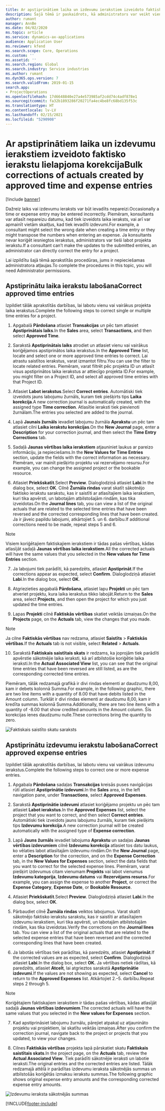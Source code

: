 ```yaml
---
title: Ar apstiprinātiem laika un izdevumu ierakstiem izveidoto faktisko ierakstu lielapjoma korekcija
description: Šajā tēmā ir paskaidrots, kā administrators var veikt vienu vai vairākus iepriekš apstiprinātu laika vai izdevumu ierakstu labojumus, ja norēķini nav pabeigti.
author: rumant
manager: AnnBe
ms.date: 04/02/2020
ms.topic: article
ms.service: dynamics-ax-applications
audience: Application User
ms.reviewer: kfend
ms.search.scope: Core, Operations
ms.custom: ''
ms.assetid: ''
ms.search.region: Global
ms.search.industry: Service industries
ms.author: rumant
ms.dyn365.ops.version: 7
ms.search.validFrom: 2019-01-15
search.app:
- ProjectOperations
ms.openlocfilehash: 17d6648840e27a4e573985af2cdd74c4adf878e1
ms.sourcegitcommit: fa32b1893286f20271fa4ec4be8fc68bd135f53c
ms.translationtype: HT
ms.contentlocale: lv-LV
ms.lasthandoff: 02/15/2021
ms.locfileid: "5290908"
---
```

# <a name="bulk-corrections-of-actuals-created-by-approved-time-and-expense-entries"></a><span data-ttu-id="e98ec-103">Ar apstiprinātiem laika un izdevumu ierakstiem izveidoto faktisko ierakstu lielapjoma korekcija</span><span class="sxs-lookup"><span data-stu-id="e98ec-103">Bulk corrections of actuals created by approved time and expense entries</span></span>

[!include [banner](../includes/psa-now-project-operations.md)]

<span data-ttu-id="e98ec-104">Dažreiz laiks vai izdevumu ieraksts var būt ievadīts nepareizi.</span><span class="sxs-lookup"><span data-stu-id="e98ec-104">Occasionally a time or expense entry may be entered incorrectly.</span></span> <span data-ttu-id="e98ec-105">Piemēram, konsultants var atlasīt nepareizu datumu, kad tiek izveidots laika ieraksts, vai arī var apmainīt vietām skaitļus, kad tiek ievadīti izdevumi.</span><span class="sxs-lookup"><span data-stu-id="e98ec-105">For example, a consultant might select the wrong date when creating a time entry or they might transpose the numbers when entering an expense.</span></span> <span data-ttu-id="e98ec-106">Ja konsultants nevar koriģēt iesniegtos ierakstus, administrators var tieši labot projekta ierakstu.</span><span class="sxs-lookup"><span data-stu-id="e98ec-106">If a consultant can’t make the updates to the submitted entries, an administrator can directly correct the entry for a project.</span></span>

<span data-ttu-id="e98ec-107">Lai izpildītu šajā tēmā aprakstītās procedūras, jums ir nepieciešamas administratora atļaujas.</span><span class="sxs-lookup"><span data-stu-id="e98ec-107">To complete the procedures in this topic, you will need Administrator permissions.</span></span>

## <a name="correct-approved-time-entries"></a><span data-ttu-id="e98ec-108">Apstiprinātu laika ierakstu labošana</span><span class="sxs-lookup"><span data-stu-id="e98ec-108">Correct approved time entries</span></span>     

<span data-ttu-id="e98ec-109">Izpildiet tālāk aprakstītās darbības, lai labotu vienu vai vairākus projekta laika ierakstus.</span><span class="sxs-lookup"><span data-stu-id="e98ec-109">Complete the following steps to correct single or multiple time entries for a project.</span></span>

1. <span data-ttu-id="e98ec-110">Apgabalā **Pārdošana** atlasiet **Transakcijas** un pēc tam atlasiet **Apstiprinātais laiks**.</span><span class="sxs-lookup"><span data-stu-id="e98ec-110">In the **Sales** area, select **Transactions**, and then select **Approved Time**.</span></span> 

2. <span data-ttu-id="e98ec-111">Sarakstā **Apstiprinātais laiks** atrodiet un atlasiet vienu vai vairākus koriģējamos apstiprinātos laika ierakstus.</span><span class="sxs-lookup"><span data-stu-id="e98ec-111">In the **Approved Time** list, locate and select one or more approved time entries to correct.</span></span> <span data-ttu-id="e98ec-112">Lai atrastu saistītos ierakstus, varat izmantot filtru.</span><span class="sxs-lookup"><span data-stu-id="e98ec-112">You can use the filter to locate related entries.</span></span> <span data-ttu-id="e98ec-113">Piemēram, varat filtrēt pēc projekta ID un atlasīt visus apstiprinātos laika ierakstus ar attiecīgo projekta ID.</span><span class="sxs-lookup"><span data-stu-id="e98ec-113">For example, you might filter on a Project ID, and select all approved time entries with that Project ID.</span></span>

3. <span data-ttu-id="e98ec-114">Atlasiet **Labot ierakstus**.</span><span class="sxs-lookup"><span data-stu-id="e98ec-114">Select **Correct entries**.</span></span> <span data-ttu-id="e98ec-115">Automātiski tiek izveidots jauns labojumu žurnāls, kuram tiek piešķirts tips **Laika korekcija**.</span><span class="sxs-lookup"><span data-stu-id="e98ec-115">A new correction journal is automatically created, with the assigned type **Time correction**.</span></span> <span data-ttu-id="e98ec-116">Atlasītie ieraksti tiek pievienoti žurnālam.</span><span class="sxs-lookup"><span data-stu-id="e98ec-116">The entries you selected are added to the journal.</span></span> 

4. <span data-ttu-id="e98ec-117">Lapā **Jaunais žurnāls** ievadiet labojumu žurnāla **Aprakstu** un pēc tam atlasiet cilni **Laika ierakstu korekcijas**.</span><span class="sxs-lookup"><span data-stu-id="e98ec-117">On the **New Journal** page, enter a **Description** for your correction journal, and then select the **Time Entry Corrections** tab.</span></span>  
5. <span data-ttu-id="e98ec-118">Sadaļā **Jaunas vērtības laika ierakstiem** atjauniniet laukus ar pareizo informāciju, ja nepieciešams.</span><span class="sxs-lookup"><span data-stu-id="e98ec-118">In the **New Values for Time Entries** section, update the fields with the correct information as necessary.</span></span> <span data-ttu-id="e98ec-119">Piemēram, var mainīt piešķirto projektu vai rezervējamo resursu.</span><span class="sxs-lookup"><span data-stu-id="e98ec-119">For example, you can change the assigned project or the bookable resource.</span></span>

6. <span data-ttu-id="e98ec-120">Atlasiet **Priekšskatīt**.</span><span class="sxs-lookup"><span data-stu-id="e98ec-120">Select **Preview**.</span></span> <span data-ttu-id="e98ec-121">Dialoglodziņā atlasiet **Labi**.</span><span class="sxs-lookup"><span data-stu-id="e98ec-121">In the dialog box, select **OK**.</span></span> <span data-ttu-id="e98ec-122">Cilnē **Žurnāla rindas** varat skatīt sākotnējo faktisko ierakstu sarakstu, kas ir saistīti ar atlasītajiem laika ierakstiem, kuri tika apvērsti, un labotajām atbilstošajām rindām, kas tika izveidotas.</span><span class="sxs-lookup"><span data-stu-id="e98ec-122">On the **Journal lines** tab, you can view a list of the original actuals that are related to the selected time entries that have been reversed and the corrected corresponding lines that have been created.</span></span> <span data-ttu-id="e98ec-123">Ja ir jāveic papildu labojumi, atkārtojiet 5. un 6. darbību.</span><span class="sxs-lookup"><span data-stu-id="e98ec-123">If additional corrections need to be made, repeat steps 5 and 6.</span></span> 

> [!NOTE]
> <span data-ttu-id="e98ec-124">Visiem koriģētajiem faktiskajiem ierakstiem ir tādas pašas vērtības, kādas atlasījāt sadaļā **Jaunas vērtības laika ierakstiem**.</span><span class="sxs-lookup"><span data-stu-id="e98ec-124">All the corrected actuals will have the same values that you selected in the **New values for Time Entries** section.</span></span>

7. <span data-ttu-id="e98ec-125">Ja labojumi tiek parādīti, kā paredzēts, atlasiet **Apstiprināt**.</span><span class="sxs-lookup"><span data-stu-id="e98ec-125">If the corrections appear as expected, select **Confirm**.</span></span> <span data-ttu-id="e98ec-126">Dialoglodziņā atlasiet **Labi**.</span><span class="sxs-lookup"><span data-stu-id="e98ec-126">In the dialog box, select **OK**.</span></span>

8. <span data-ttu-id="e98ec-127">Atgriezieties apgabalā **Pārdošana**, atlasiet lapu **Projekti** un pēc tam atveriet projektu, kura laika ierakstus tikko labojāt.</span><span class="sxs-lookup"><span data-stu-id="e98ec-127">Return to the **Sales** area, select **Projects**, and then open the project for which you just updated the time entries.</span></span> 

9. <span data-ttu-id="e98ec-128">Lapas **Projekti** cilnē **Faktiskās vērtības** skatiet veiktās izmaiņas.</span><span class="sxs-lookup"><span data-stu-id="e98ec-128">On the **Projects** page, on the **Actuals** tab, view the changes that you made.</span></span> 

> [!NOTE]
> <span data-ttu-id="e98ec-129">Ja cilne **Faktiskās vērtības** nav redzama, atlasiet **Saistīts** > **Faktiskās vērtības**.</span><span class="sxs-lookup"><span data-stu-id="e98ec-129">If the **Actuals** tab is not visible, select **Related** > **Actuals**.</span></span>  

10. <span data-ttu-id="e98ec-130">Sarakstā **Faktiskais saistītais skats** ir redzams, ka joprojām tiek parādīti apvērstie sākotnējie laika ieraksti, kā arī atbilstošie koriģētie laika ieraksti.</span><span class="sxs-lookup"><span data-stu-id="e98ec-130">In the **Actual Associated View** list, you can see that the original time entries that have been reversed are still listed, as are the corresponding corrected time entries.</span></span> 

<span data-ttu-id="e98ec-131">Piemēram, tālāk redzamajā grafikā ir divi rindas elementi ar daudzumu 8,00, kam ir debets kolonnā Summa.</span><span class="sxs-lookup"><span data-stu-id="e98ec-131">For example, in the following graphic, there are two line items with a quantity of 8.00 that have debits listed in the Amount column.</span></span> <span data-ttu-id="e98ec-132">Turklāt ir divi rindas elementi ar daudzumu 8,00, kam ir kredīta summas kolonnā Summa.</span><span class="sxs-lookup"><span data-stu-id="e98ec-132">Additionally, there are two line items with a quantity of -8.00 that show credited amounts in the Amount column.</span></span> <span data-ttu-id="e98ec-133">Šīs korekcijas ienes daudzumu nulle.</span><span class="sxs-lookup"><span data-stu-id="e98ec-133">These corrections bring the quantity to zero.</span></span>

![Faktiskais saistīto skatu saraksts](https://github.com/MicrosoftDocs/dynamics-365-customer-engagement-pr/blob/bulk-corrections-actuals-created-by-approved-time-expense-entries.md/time-actuals.png)
 
## <a name="correct-approved-expense-entries"></a><span data-ttu-id="e98ec-135">Apstiprinātu izdevumu ierakstu labošana</span><span class="sxs-lookup"><span data-stu-id="e98ec-135">Correct approved expense entries</span></span>

<span data-ttu-id="e98ec-136">Izpildiet tālāk aprakstītās darbības, lai labotu vienu vai vairākus izdevumu ierakstus.</span><span class="sxs-lookup"><span data-stu-id="e98ec-136">Complete the following steps to correct one or more expense entries.</span></span> 

1. <span data-ttu-id="e98ec-137">Apgabala **Pārdošana** sadaļas **Transakcijas** kreisās puses navigācijas rūtī atlasiet **Apstiprinātie izdevumi**.</span><span class="sxs-lookup"><span data-stu-id="e98ec-137">In the **Sales** area, in the left navigation pane, under **Transactions**, select **Approved Expenses**.</span></span>

2. <span data-ttu-id="e98ec-138">Sarakstā **Apstiprinātie izdevumi** atlasiet koriģējamo projektu un pēc tam atlasiet **Labot ierakstus**.</span><span class="sxs-lookup"><span data-stu-id="e98ec-138">In the **Approved Expenses** list, select the project that you want to correct, and then select **Correct entries**.</span></span> <span data-ttu-id="e98ec-139">Automātiski tiek izveidots jauns labojumu žurnāls, kuram tiek piešķirts tips **Izdevumu korekcija**.</span><span class="sxs-lookup"><span data-stu-id="e98ec-139">A new correction journal will be created automatically with the assigned type of **Expense correction**.</span></span> 

3. <span data-ttu-id="e98ec-140">Lapā **Jauns žurnāls** ievadiet labojuma **Aprakstu** un sadaļas **Jaunas vērtības izdevumiem** cilnē **Izdevumu korekcija** atlasiet tos datu laukus, ko vēlaties labot atlasītajām izdevumu rindām.</span><span class="sxs-lookup"><span data-stu-id="e98ec-140">On the **New Journal** page, enter a **Description** for the correction, and on the **Expense Correction** tab, in the **New Values for Expenses** section, select the data fields that you want to correct for the selected expense lines.</span></span> <span data-ttu-id="e98ec-141">Piemēram, varat piešķirt izdevumus citam vienumam **Projekts** vai labot vienumus **Izdevumu kategorija**, **Izdevumu datums** vai **Rezervējams resurss**.</span><span class="sxs-lookup"><span data-stu-id="e98ec-141">For example, you can assign the expense to another **Project**, or correct the **Expense Category**, **Expense Date**, or **Bookable Resource**.</span></span>

4. <span data-ttu-id="e98ec-142">Atlasiet **Priekšskatīt**.</span><span class="sxs-lookup"><span data-stu-id="e98ec-142">Select **Preview**.</span></span> <span data-ttu-id="e98ec-143">Dialoglodziņā atlasiet **Labi**.</span><span class="sxs-lookup"><span data-stu-id="e98ec-143">In the dialog box, select **OK**.</span></span> 

5. <span data-ttu-id="e98ec-144">Pārbaudiet cilnē **Žurnāla rindas** veiktos labojumus. Varat skatīt sākotnējo faktisko ierakstu sarakstu, kas ir saistīti ar atlasītajiem izdevumu ierakstiem, kuri tika apvērsti, un labotajām atbilstošajām rindām, kas tika izveidotas.</span><span class="sxs-lookup"><span data-stu-id="e98ec-144">Verify the corrections on the **Journal lines** tab. You can view a list of the original actuals that are related to the selected expense entries that have been reversed and the corrected corresponding lines that have been created.</span></span>

6. <span data-ttu-id="e98ec-145">Ja labotās vērtības tiek parādītas, kā paredzēts, atlasiet **Apstiprināt**.</span><span class="sxs-lookup"><span data-stu-id="e98ec-145">If the corrected values are as expected, select **Confirm**.</span></span> <span data-ttu-id="e98ec-146">Dialoglodziņā atlasiet **Labi**.</span><span class="sxs-lookup"><span data-stu-id="e98ec-146">In the dialog box, select **OK.**</span></span> <span data-ttu-id="e98ec-147">Ja vērtības netiek rādītas, kā paredzēts, atlasiet **Atcelt**, lai atgrieztos sarakstā **Apstiprinātie izdevumi**.</span><span class="sxs-lookup"><span data-stu-id="e98ec-147">If the values are not showing as expected, select **Cancel** to return to the **Approved Expenses** list.</span></span> <span data-ttu-id="e98ec-148">Atkārtojiet 2.–5. darbību.</span><span class="sxs-lookup"><span data-stu-id="e98ec-148">Repeat steps 2 through 5.</span></span> 

> [!NOTE]
> <span data-ttu-id="e98ec-149">Koriģētajiem faktiskajiem ierakstiem ir tādas pašas vērtības, kādas atlasījāt sadaļā **Jaunas vērtības izdevumiem**.</span><span class="sxs-lookup"><span data-stu-id="e98ec-149">The corrected actuals will have the same values that you selected in the **New values for Expenses** section.</span></span>

7. <span data-ttu-id="e98ec-150">Kad apstiprināsiet labojumu žurnālu, pārejiet atpakaļ uz atjaunināto projektu vai projektiem, lai skatītu veiktās izmaiņas.</span><span class="sxs-lookup"><span data-stu-id="e98ec-150">After you confirm the correction journal, navigate back to the project or projects that you updated, to view your changes.</span></span>  

8. <span data-ttu-id="e98ec-151">Cilnes **Faktiskās vērtības** projekta lapā pārskatiet skatu **Faktiskais saistītais skats**.</span><span class="sxs-lookup"><span data-stu-id="e98ec-151">In the project page, on the **Actuals** tab, review the **Actual Associated View**.</span></span> <span data-ttu-id="e98ec-152">Tiek parādīti sākotnējie ieraksti un labotie ieraksti.</span><span class="sxs-lookup"><span data-stu-id="e98ec-152">The original entries and the corrected entries are listed.</span></span> <span data-ttu-id="e98ec-153">Tālāk redzamajā attēlā ir parādītas izdevumu ieraksta sākotnējās summas un atbilstošās koriģētās izmaksu ierakstu summas.</span><span class="sxs-lookup"><span data-stu-id="e98ec-153">The following graphic shows original expense entry amounts and the corresponding corrected expense entry amounts.</span></span> 

![Izdevumu ieraksta sākotnējās summas](https://user-images.githubusercontent.com/60806505/77122219-4cd52900-69fa-11ea-8349-ccd2ffebf640.png)


[!INCLUDE[footer-include](../includes/footer-banner.md)]
